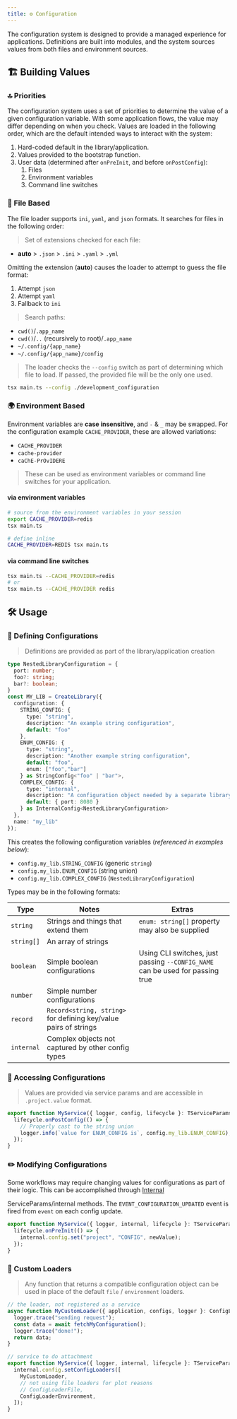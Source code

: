 ```yaml
---
title: ⚙️ Configuration
---
```


The configuration system is designed to provide a managed experience for applications. Definitions are built into modules, and the system sources values from both files and environment sources.

## 🏗️ Building Values

### 🔝 Priorities

The configuration system uses a set of priorities to determine the value of a given configuration variable. With some application flows, the value may differ depending on when you check. Values are loaded in the following order, which are the default intended ways to interact with the system:

1. Hard-coded default in the library/application.
2. Values provided to the bootstrap function.
3. User data (determined after `onPreInit`, and before `onPostConfig`):
    1. Files
    2. Environment variables
    3. Command line switches

### 📂 File Based

The file loader supports `ini`, `yaml`, and `json` formats. It searches for files in the following order:

> Set of extensions checked for each file:

- **auto** > `.json` > `.ini` > `.yaml` > `.yml`

Omitting the extension (**auto**) causes the loader to attempt to guess the file format:

1. Attempt `json`
2. Attempt `yaml`
3. Fallback to `ini`

> Search paths:

- `cwd()`/`.app_name`
- `cwd()`/`..` (recursively to root)/`.app_name`
- `~/.config/{app_name}`
- `~/.config/{app_name}/config`

> The loader checks the `--config` switch as part of determining which file to load. If passed, the provided file will be the only one used.

```bash
tsx main.ts --config ./development_configuration
```

### 🌍 Environment Based

Environment variables are **case insensitive**, and `-` & `_` may be swapped. For the configuration example `CACHE_PROVIDER`, these are allowed variations:

- `CACHE_PROVIDER`
- `cache-provider`
- `caChE-PrOvIDERE`

> These can be used as environment variables or command line switches for your application.

#### via environment variables

```bash
# source from the environment variables in your session
export CACHE_PROVIDER=redis
tsx main.ts

# define inline
CACHE_PROVIDER=REDIS tsx main.ts
```

#### via command line switches

```bash
tsx main.ts --CACHE_PROVIDER=redis
# or
tsx main.ts --CACHE_PROVIDER redis
```

## 🛠️ Usage

### 📐 Defining Configurations

> Definitions are provided as part of the library/application creation

```typescript
type NestedLibraryConfiguration = {
  port: number;
  foo?: string;
  bar?: boolean;
}
const MY_LIB = CreateLibrary({
  configuration: {
    STRING_CONFIG: {
      type: "string",
      description: "An example string configuration",
      default: "foo"
    },
    ENUM_CONFIG: {
      type: "string",
      description: "Another example string configuration",
      default: "foo",
      enum: ["foo","bar"]
    } as StringConfig<"foo" | "bar">,
    COMPLEX_CONFIG: {
      type: "internal",
      description: "A configuration object needed by a separate library",
      default: { port: 8080 }
    } as InternalConfig<NestedLibraryConfiguration>
  },
  name: "my_lib"
});
```

This creates the following configuration variables (*referenced in examples below*):

- `config.my_lib.STRING_CONFIG` (generic `string`)
- `config.my_lib.ENUM_CONFIG` (string union)
- `config.my_lib.COMPLEX_CONFIG` (`NestedLibraryConfiguration`)

Types may be in the following formats:

| Type       | Notes                                                            | Extras                                                                             |
| ---------- | ---------------------------------------------------------------- | ---------------------------------------------------------------------------------- |
| `string`   | Strings and things that extend them                              | `enum: string[]` property may also be supplied                                     |
| `string[]` | An array of strings                                              |                                                                                    |
| `boolean`  | Simple boolean configurations                                    | Using CLI switches, just passing `--CONFIG_NAME` can be used for passing true     |
| `number`   | Simple number configurations                                     |                                                                                    |
| `record`   | `Record<string, string>` for defining key/value pairs of strings |                                                                                    |
| `internal` | Complex objects not captured by other config types               |                                                                                    |

### 🔑 Accessing Configurations

> Values are provided via service params and are accessible in `.project.value` format.

```typescript
export function MyService({ logger, config, lifecycle }: TServiceParams) {
  lifecycle.onPostConfig(() => {
    // Properly cast to the string union
    logger.info(`value for ENUM_CONFIG is`, config.my_lib.ENUM_CONFIG);
  });
}
```

### ✏️ Modifying Configurations

Some workflows may require changing values for configurations as part of their logic. This can be accomplished through [Internal](/docs/core/tools/internal)

ServiceParams/internal methods. The `EVENT_CONFIGURATION_UPDATED` event is fired from `event` on each config update.

```typescript
export function MyService({ logger, internal, lifecycle }: TServiceParams) {
  lifecycle.onPreInit(() => {
    internal.config.set("project", "CONFIG", newValue);
  });
}
```

### 🛒 Custom Loaders

> Any function that returns a compatible configuration object can be used in place of the default `file` / `environment` loaders.

```typescript
// the loader, not registered as a service
async function MyCustomLoader({ application, configs, logger }: ConfigLoaderParams) {
  logger.trace("sending request");
  const data = await fetchMyConfiguration();
  logger.trace("done!");
  return data;
}

// service to do attachment
export function MyService({ logger, internal, lifecycle }: TServiceParams) {
  internal.config.setConfigLoaders([
    MyCustomLoader,
    // not using file loaders for plot reasons
    // ConfigLoaderFile,
    ConfigLoaderEnvironment,
  ]);
}
```
